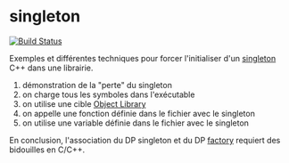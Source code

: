 # singleton

[![Build Status](https://travis-ci.org/rene-d/singleton.svg?branch=master)](https://travis-ci.org/rene-d/singleton)

Exemples et différentes techniques pour forcer l'initialiser d'un [singleton](https://en.wikipedia.org/wiki/Singleton_pattern) C++ dans une librairie.

1. démonstration de la "perte" du singleton
2. on charge tous les symboles dans l'exécutable
3. on utilise une cible [Object Library](https://cmake.org/cmake/help/v3.12/manual/cmake-buildsystem.7.html#id20)
4. on appelle une fonction définie dans le fichier avec le singleton
5. on utilise une variable définie dans le fichier avec le singleton

En conclusion, l'association du DP singleton et du DP [factory](https://en.wikipedia.org/wiki/Factory_method_pattern) requiert des bidouilles en C/C++.
